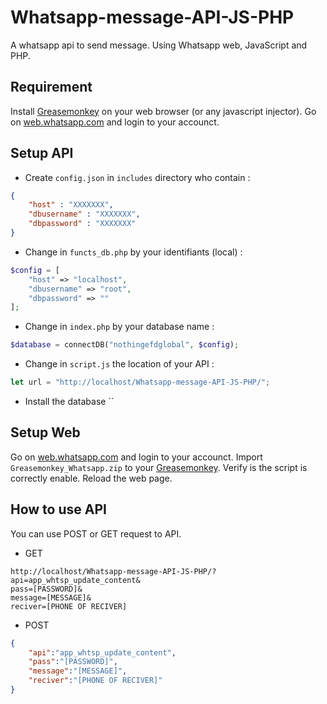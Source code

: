 # Whatsapp-message-API-JS-PHP

A whatsapp api to send message.
Using Whatsapp web, JavaScript and PHP.

## Requirement

Install [Greasemonkey](https://www.greasespot.net/) on your web browser (or any javascript injector).
Go on [web.whatsapp.com](https://web.whatsapp.com/) and login to your accounct.

## Setup API

- Create `config.json` in `includes` directory who contain :
```json
{
    "host" : "XXXXXXX",
    "dbusername" : "XXXXXXX",
    "dbpassword" : "XXXXXXX"
}
```
- Change in `functs_db.php` by your identifiants (local) :
```php
$config = [
    "host" => "localhost",
    "dbusername" => "root",
    "dbpassword" => ""
];
```
- Change in `index.php` by your database name :
```php
$database = connectDB("nothingefdglobal", $config);
```
- Change in `script.js` the location of your API :
```js
let url = "http://localhost/Whatsapp-message-API-JS-PHP/";
```
- Install the database ``

## Setup Web

Go on [web.whatsapp.com](https://web.whatsapp.com/) and login to your accounct.
Import `Greasemonkey_Whatsapp.zip` to your [Greasemonkey](https://www.greasespot.net/).
Verify is the script is correctly enable.
Reload the web page.

## How to use API

You can use POST or GET request to API.

- GET
```
http://localhost/Whatsapp-message-API-JS-PHP/?api=app_whtsp_update_content&
pass=[PASSWORD]&
message=[MESSAGE]&
reciver=[PHONE OF RECIVER]
```

- POST
```json
{
    "api":"app_whtsp_update_content",
    "pass":"[PASSWORD]",
    "message":"[MESSAGE]",
    "reciver":"[PHONE OF RECIVER]"
}
```